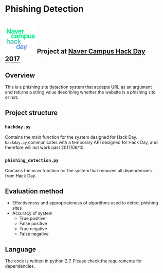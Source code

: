 # Phishing Detection
![Hack Day Logo](docs/img/hack-day-logo.png) Project at <a href="http://www.ajunews.com/view/20170526135211042">Naver Campus Hack Day 2017</a>
---

## Overview
This is a phishing site detection system that accepts URL as an argument and returns a string value describing whether the website is a phishing site or not.

## Project structure
### `hackday.py`
Contains the main function for the system designed for Hack Day. `hackday.py` communicates with a temporary API designed for Hack Day, and therefore will not work past 2017/06/10.

### `phishing_detection.py`
Contains the main function for the system that removes all dependencies from Hack Day.

## Evaluation method
- Effectiveness and appropriateness of algorithms used to detect phishing sites.
- Accuracy of system
    - True positive
    - False positive
    - True negative
    - False negative

## Language
The code is written in python 2.7. Please check the [requirements](requirements.txt) for dependencies.
